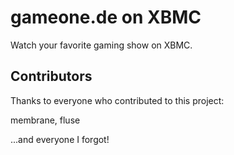 gameone.de on XBMC
==================

Watch your favorite gaming show on XBMC.

Contributors
----------------

Thanks to everyone who contributed to this project:

membrane, fluse

...and everyone I forgot!
